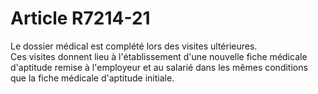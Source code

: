 # Article R7214-21

  
Le dossier médical est complété lors des visites ultérieures.   
Ces visites donnent lieu à l'établissement d'une nouvelle fiche médicale d'aptitude remise à l'employeur et au salarié dans les mêmes conditions que la fiche médicale d'aptitude initiale.